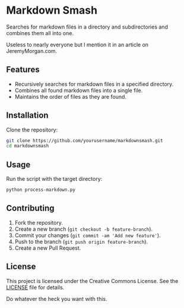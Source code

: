 # Markdown Smash
Searches for markdown files in a directory and subdirectories and combines them all into one. 

Useless to nearly everyone but I mention it in an article on JeremyMorgan.com.

## Features

- Recursively searches for markdown files in a specified directory.
- Combines all found markdown files into a single file.
- Maintains the order of files as they are found.

## Installation

Clone the repository:
```sh
git clone https://github.com/yourusername/markdownsmash.git
cd markdownsmash
```

## Usage

Run the script with the target directory:
```sh
python process-markdown.py 
```

## Contributing

1. Fork the repository.
2. Create a new branch (`git checkout -b feature-branch`).
3. Commit your changes (`git commit -am 'Add new feature'`).
4. Push to the branch (`git push origin feature-branch`).
5. Create a new Pull Request.

## License

This project is licensed under the Creative Commons License. See the [LICENSE](LICENSE) file for details.

Do whatever the heck you want with this. 